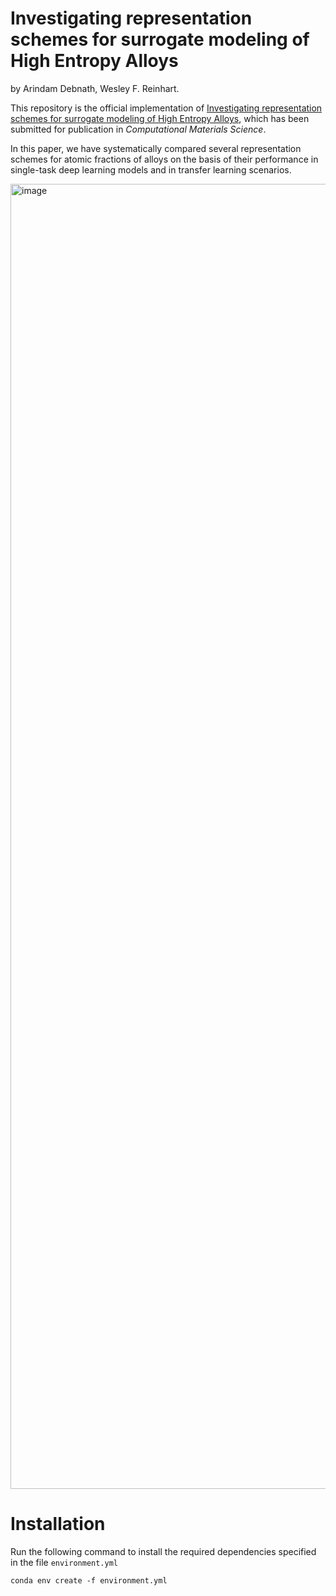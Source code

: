 # Investigating representation schemes for surrogate modeling of High Entropy Alloys

by Arindam Debnath, Wesley F. Reinhart.

This repository is the official implementation of [Investigating representation schemes for surrogate modeling of High Entropy Alloys](https://arxiv.org/pdf/2301.00179.pdf), which has been submitted for publication in *Computational Materials Science*.

In this paper, we have systematically compared several representation schemes for atomic fractions of alloys on the basis of their performance in single-task deep learning models and in transfer learning scenarios.

<img width="2088" alt="image" src="https://user-images.githubusercontent.com/64245681/230442112-4f5a2eb6-58b5-4bdb-83b4-155025c5faf9.png">


# Installation

Run the following command to install the required dependencies specified in the file `environment.yml`
```
conda env create -f environment.yml
```
